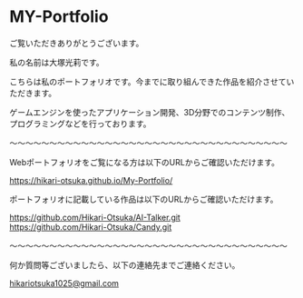 # MY-Portfolio
ご覧いただきありがとうございます。

私の名前は大塚光莉です。


こちらは私のポートフォリオです。今までに取り組んできた作品を紹介させていただきます。 

ゲームエンジンを使ったアプリケーション開発、3D分野でのコンテンツ制作、プログラミングなどを行っております。

～～～～～～～～～～～～～～～～～～～～～～～～～～～～～～～～～～～

Webポートフォリオをご覧になる方は以下のURLからご確認いただけます。

https://hikari-otsuka.github.io/My-Portfolio/

ポートフォリオに記載している作品は以下のURLからご確認いただけます。

https://github.com/Hikari-Otsuka/AI-Talker.git
<br>https://github.com/Hikari-Otsuka/Candy.git

～～～～～～～～～～～～～～～～～～～～～～～～～～～～～～～～～～～

何か質問等ございましたら、以下の連絡先までご連絡ください。

hikariotsuka1025@gmail.com
